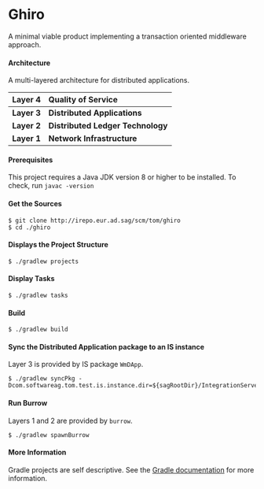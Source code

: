 # Ghiro
A minimal viable product implementing a transaction oriented middleware approach.

#### Architecture

A multi-layered architecture for distributed applications.

|Layer 4|Quality of Service|
|------:|:-----------------|
|**Layer 3**|**Distributed Applications**|
|**Layer 2**|**Distributed Ledger Technology**|
|**Layer 1**|**Network Infrastructure**|

#### Prerequisites
This project requires a Java JDK version 8 or higher to be installed.
To check, run `javac -version`

#### Get the Sources
```
$ git clone http://irepo.eur.ad.sag/scm/tom/ghiro
$ cd ./ghiro
```

#### Displays the Project Structure
```
$ ./gradlew projects
```

#### Display Tasks
```
$ ./gradlew tasks
```

#### Build
```
$ ./gradlew build
```

#### Sync the Distributed Application package to an IS instance
Layer 3 is provided by IS package `WmDApp`.
```
$ ./gradlew syncPkg -Dcom.softwareag.tom.test.is.instance.dir=${sagRootDir}/IntegrationServer/instances/default
```

#### Run Burrow
Layers 1 and 2 are provided by `burrow`.
```
$ ./gradlew spawnBurrow
```

#### More Information
Gradle projects are self descriptive. See the [Gradle documentation](https://gradle.org/docs) for more information.
